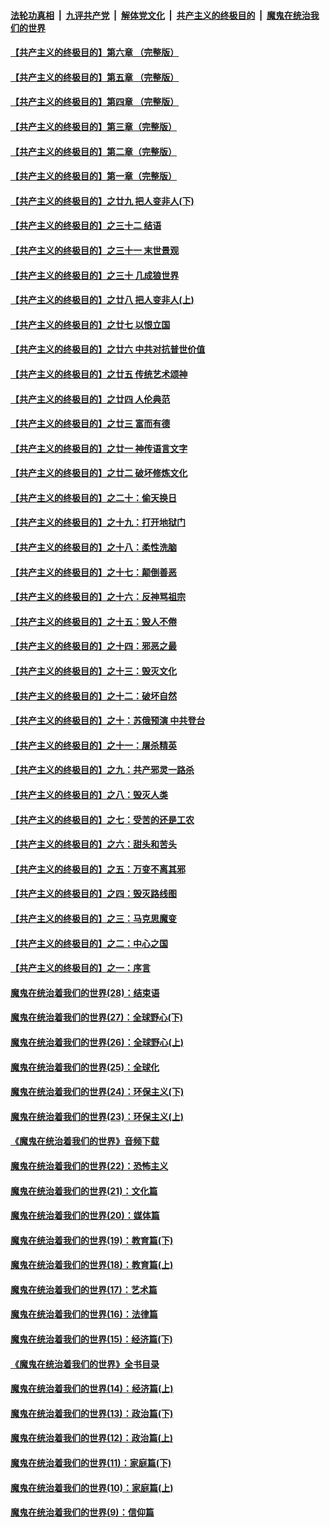 ####  [法轮功真相](../../../../basic/blob/master/README.md?t=05210731) &nbsp;|&nbsp; [九评共产党](../../../../9ping.md/blob/master/README.md?t=05210731) &nbsp;|&nbsp; [解体党文化](../../../../jtdwh.md/blob/master/README.md?t=05210731)  &nbsp;|&nbsp; [共产主义的终极目的](../../../../gczydzjmd.md/blob/master/README.md?t=05210731) &nbsp;|&nbsp; [魔鬼在统治我们的世界](../../../../mgztzwmdsj.md/blob/master/README.md?t=05210731) 

#### [【共产主义的终极目的】第六章 （完整版）](../pages/nsc422/n11428913.md?t=05210731) 

#### [【共产主义的终极目的】第五章 （完整版）](../pages/nsc422/n11428912.md?t=05210731) 

#### [【共产主义的终极目的】第四章 （完整版）](../pages/nsc422/n11428907.md?t=05210731) 

#### [【共产主义的终极目的】第三章（完整版）](../pages/nsc422/n11428848.md?t=05210731) 

#### [【共产主义的终极目的】第二章（完整版）](../pages/nsc422/n11428831.md?t=05210731) 

#### [【共产主义的终极目的】第一章（完整版）](../pages/nsc422/n11417651.md?t=05210731) 

#### [【共产主义的终极目的】之廿九 把人变非人(下)](../pages/nsc422/n11344140.md?t=05210731) 

#### [【共产主义的终极目的】之三十二 结语](../pages/nsc422/n11360535.md?t=05210731) 

#### [【共产主义的终极目的】之三十一 末世景观](../pages/nsc422/n11351129.md?t=05210731) 

#### [【共产主义的终极目的】之三十 几成狼世界](../pages/nsc422/n11348280.md?t=05210731) 

#### [【共产主义的终极目的】之廿八 把人变非人(上)](../pages/nsc422/n11340492.md?t=05210731) 

#### [【共产主义的终极目的】之廿七 以恨立国](../pages/nsc422/n11336944.md?t=05210731) 

#### [【共产主义的终极目的】之廿六 中共对抗普世价值](../pages/nsc422/n11324785.md?t=05210731) 

#### [【共产主义的终极目的】之廿五 传统艺术颂神](../pages/nsc422/n11296396.md?t=05210731) 

#### [【共产主义的终极目的】之廿四 人伦典范](../pages/nsc422/n11296397.md?t=05210731) 

#### [【共产主义的终极目的】之廿三 富而有德](../pages/nsc422/n11283598.md?t=05210731) 

#### [【共产主义的终极目的】之廿一 神传语言文字](../pages/nsc422/n11263265.md?t=05210731) 

#### [【共产主义的终极目的】之廿二 破坏修炼文化](../pages/nsc422/n11245728.md?t=05210731) 

#### [【共产主义的终极目的】之二十：偷天换日](../pages/nsc422/n11238846.md?t=05210731) 

#### [【共产主义的终极目的】之十九：打开地狱门](../pages/nsc422/n11206376.md?t=05210731) 

#### [【共产主义的终极目的】之十八：柔性洗脑](../pages/nsc422/n11199994.md?t=05210731) 

#### [【共产主义的终极目的】之十七：颠倒善恶](../pages/nsc422/n11179782.md?t=05210731) 

#### [【共产主义的终极目的】之十六：反神骂祖宗](../pages/nsc422/n11166798.md?t=05210731) 

#### [【共产主义的终极目的】之十五：毁人不倦](../pages/nsc422/n11166792.md?t=05210731) 

#### [【共产主义的终极目的】之十四：邪恶之最](../pages/nsc422/n11150249.md?t=05210731) 

#### [【共产主义的终极目的】之十三：毁灭文化](../pages/nsc422/n11135227.md?t=05210731) 

#### [【共产主义的终极目的】之十二：破坏自然](../pages/nsc422/n11135214.md?t=05210731) 

#### [【共产主义的终极目的】之十：苏俄预演 中共登台](../pages/nsc422/n11118424.md?t=05210731) 

#### [【共产主义的终极目的】之十一：屠杀精英](../pages/nsc422/n11118442.md?t=05210731) 

#### [【共产主义的终极目的】之九：共产邪灵一路杀](../pages/nsc422/n11114139.md?t=05210731) 

#### [【共产主义的终极目的】之八：毁灭人类](../pages/nsc422/n11108503.md?t=05210731) 

#### [【共产主义的终极目的】之七：受苦的还是工农](../pages/nsc422/n11101809.md?t=05210731) 

#### [【共产主义的终极目的】之六：甜头和苦头](../pages/nsc422/n11096971.md?t=05210731) 

#### [【共产主义的终极目的】之五：万变不离其邪](../pages/nsc422/n11091285.md?t=05210731) 

#### [【共产主义的终极目的】之四：毁灭路线图](../pages/nsc422/n11086284.md?t=05210731) 

#### [【共产主义的终极目的】之三：马克思魔变](../pages/nsc422/n11061941.md?t=05210731) 

#### [【共产主义的终极目的】之二：中心之国](../pages/nsc422/n11047728.md?t=05210731) 

#### [【共产主义的终极目的】之一：序言](../pages/nsc422/n11086077.md?t=05210731) 

#### [魔鬼在统治着我们的世界(28)：结束语](../pages/nsc422/n10936246.md?t=05210731) 

#### [魔鬼在统治着我们的世界(27)：全球野心(下)](../pages/nsc422/n10928319.md?t=05210731) 

#### [魔鬼在统治着我们的世界(26)：全球野心(上)](../pages/nsc422/n10900318.md?t=05210731) 

#### [魔鬼在统治着我们的世界(25)：全球化](../pages/nsc422/n10788205.md?t=05210731) 

#### [魔鬼在统治着我们的世界(24)：环保主义(下)](../pages/nsc422/n10695307.md?t=05210731) 

#### [魔鬼在统治着我们的世界(23)：环保主义(上)](../pages/nsc422/n10688613.md?t=05210731) 

#### [《魔鬼在统治着我们的世界》音频下载](../pages/nsc422/n10635553.md?t=05210731) 

#### [魔鬼在统治着我们的世界(22)：恐怖主义](../pages/nsc422/n10614727.md?t=05210731) 

#### [魔鬼在统治着我们的世界(21)：文化篇](../pages/nsc422/n10597706.md?t=05210731) 

#### [魔鬼在统治着我们的世界(20)：媒体篇](../pages/nsc422/n10586579.md?t=05210731) 

#### [魔鬼在统治着我们的世界(19)：教育篇(下)](../pages/nsc422/n10564808.md?t=05210731) 

#### [魔鬼在统治着我们的世界(18)：教育篇(上)](../pages/nsc422/n10526970.md?t=05210731) 

#### [魔鬼在统治着我们的世界(17)：艺术篇](../pages/nsc422/n10499093.md?t=05210731) 

#### [魔鬼在统治着我们的世界(16)：法律篇](../pages/nsc422/n10485969.md?t=05210731) 

#### [魔鬼在统治着我们的世界(15)：经济篇(下)](../pages/nsc422/n10469975.md?t=05210731) 

#### [《魔鬼在统治着我们的世界》全书目录](../pages/nsc422/n10464261.md?t=05210731) 

#### [魔鬼在统治着我们的世界(14)：经济篇(上)](../pages/nsc422/n10457370.md?t=05210731) 

#### [魔鬼在统治着我们的世界(13)：政治篇(下)](../pages/nsc422/n10448270.md?t=05210731) 

#### [魔鬼在统治着我们的世界(12)：政治篇(上)](../pages/nsc422/n10444576.md?t=05210731) 

#### [魔鬼在统治着我们的世界(11)：家庭篇(下)](../pages/nsc422/n10440961.md?t=05210731) 

#### [魔鬼在统治着我们的世界(10)：家庭篇(上)](../pages/nsc422/n10435448.md?t=05210731) 

#### [魔鬼在统治着我们的世界(9)：信仰篇](../pages/nsc422/n10432159.md?t=05210731) 

